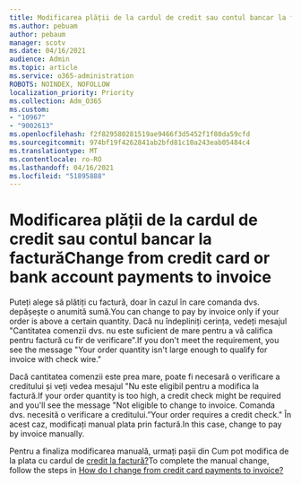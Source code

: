 ```yaml
---
title: Modificarea plății de la cardul de credit sau contul bancar la factură
ms.author: pebuam
author: pebaum
manager: scotv
ms.date: 04/16/2021
audience: Admin
ms.topic: article
ms.service: o365-administration
ROBOTS: NOINDEX, NOFOLLOW
localization_priority: Priority
ms.collection: Adm_O365
ms.custom:
- "10967"
- "9002613"
ms.openlocfilehash: f2f829580281519ae9466f3d5452f1f80da59cfd
ms.sourcegitcommit: 974bf19f4262841ab2bfd81c10a243eab05484c4
ms.translationtype: MT
ms.contentlocale: ro-RO
ms.lasthandoff: 04/16/2021
ms.locfileid: "51895888"
---
```

# <a name="change-from-credit-card-or-bank-account-payments-to-invoice"></a><span data-ttu-id="de9f9-102">Modificarea plății de la cardul de credit sau contul bancar la factură</span><span class="sxs-lookup"><span data-stu-id="de9f9-102">Change from credit card or bank account payments to invoice</span></span>

<span data-ttu-id="de9f9-103">Puteți alege să plătiți cu factură, doar în cazul în care comanda dvs. depășește o anumită sumă.</span><span class="sxs-lookup"><span data-stu-id="de9f9-103">You can change to pay by invoice only if your order is above a certain quantity.</span></span> <span data-ttu-id="de9f9-104">Dacă nu îndepliniți cerința, vedeți mesajul "Cantitatea comenzii dvs. nu este suficient de mare pentru a vă califica pentru factură cu fir de verificare".</span><span class="sxs-lookup"><span data-stu-id="de9f9-104">If you don't meet the requirement, you see the message "Your order quantity isn't large enough to qualify for invoice with check wire."</span></span> 

<span data-ttu-id="de9f9-105">Dacă cantitatea comenzii este prea mare, poate fi necesară o verificare a creditului și veți vedea mesajul "Nu este eligibil pentru a modifica la factură.</span><span class="sxs-lookup"><span data-stu-id="de9f9-105">If your order quantity is too high, a credit check might be required and you'll see the message "Not eligible to change to invoice.</span></span> <span data-ttu-id="de9f9-106">Comanda dvs. necesită o verificare a creditului.”</span><span class="sxs-lookup"><span data-stu-id="de9f9-106">Your order requires a credit check."</span></span> <span data-ttu-id="de9f9-107">În acest caz, modificați manual plata prin factură.</span><span class="sxs-lookup"><span data-stu-id="de9f9-107">In this case, change to pay by invoice manually.</span></span> 

<span data-ttu-id="de9f9-108">Pentru a finaliza modificarea manuală, urmați pașii din Cum pot modifica de la plata cu cardul de [credit la factură?](https://docs.microsoft.com/alchemyinsights/how-do-i-change-from-credit-card-payments-to-invoice)</span><span class="sxs-lookup"><span data-stu-id="de9f9-108">To complete the manual change, follow the steps in [How do I change from credit card payments to invoice?](https://docs.microsoft.com/alchemyinsights/how-do-i-change-from-credit-card-payments-to-invoice)</span></span>